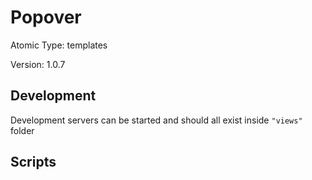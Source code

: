 # Popover

Atomic Type: templates

Version: 1.0.7

## Development

Development servers can be started and should all exist inside `"views"` folder

## Scripts
